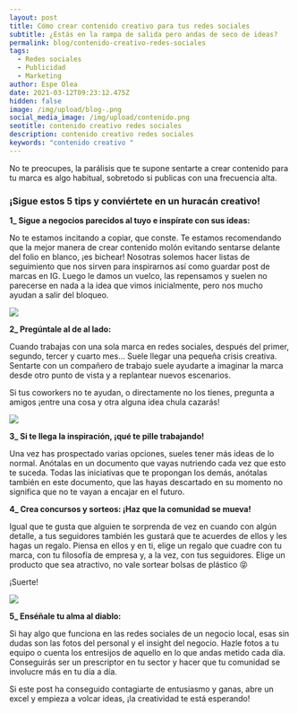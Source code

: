 ```yaml
---
layout: post
title: Cómo crear contenido creativo para tus redes sociales
subtitle: ¿Estás en la rampa de salida pero andas de seco de ideas?
permalink: blog/contenido-creativo-redes-sociales
tags:
  - Redes sociales
  - Publicidad
  - Marketing
author: Espe Olea
date: 2021-03-12T09:23:12.475Z
hidden: false
image: /img/upload/blog-.png
social_media_image: /img/upload/contenido.png
seotitle: contenido creativo redes sociales
description: contenido creativo redes sociales
keywords: "contenido creativo "
---
```

No te preocupes, la parálisis que te supone sentarte a crear contenido para tu marca es algo habitual, sobretodo si publicas con una frecuencia alta.

### **¡Sigue estos 5 tips y conviértete en un huracán creativo!** 

**1_ Sigue a negocios parecidos al tuyo e inspírate con sus ideas:**

No te estamos incitando a copiar, que conste. Te estamos recomendando que la mejor manera de crear contenido molón evitando sentarse delante del folio en blanco, ¡es bichear! Nosotras solemos hacer listas de seguimiento que nos sirven para inspirarnos así como guardar post de marcas en IG. Luego le damos un vuelco, las repensamos y suelen no parecerse en nada a la idea que vimos inicialmente, pero nos mucho ayudan a salir del bloqueo. 



[![](https://media2.giphy.com/media/3ohc0Rnm6JE0cg0RvG/giphy.gif)](https://media2.giphy.com/media/3ohc0Rnm6JE0cg0RvG/giphy.gif)

**2_ Pregúntale al de al lado:**

Cuando trabajas con una sola marca en redes sociales, después del primer, segundo, tercer y cuarto mes… Suele llegar una pequeña crisis creativa. Sentarte con un compañero de trabajo suele ayudarte a imaginar la marca desde otro punto de vista y a replantear nuevos escenarios.

Si tus coworkers no te ayudan, o directamente no los tienes, pregunta a amigos ¡entre una cosa y otra alguna idea chula cazarás!



[![](https://media1.giphy.com/media/l2RnrZ5URYCfZ37eE/giphy.gif)](https://media1.giphy.com/media/l2RnrZ5URYCfZ37eE/giphy.gif)

**3_ Si te llega la inspiración, ¡qué te pille trabajando!** 

Una vez has prospectado varias opciones, sueles tener más ideas de lo normal. Anótalas en un documento que vayas nutriendo cada vez que esto te suceda. Todas las iniciativas que te propongan los demás, anótalas también en este documento, que las hayas descartado en su momento no significa que no te vayan a encajar en el futuro.

**4_ Crea concursos y sorteos: ¡Haz que la comunidad se mueva!** 

Igual que te gusta que alguien te sorprenda de vez en cuando con algún detalle, a tus seguidores también les gustará que te acuerdes de ellos y les hagas un regalo. Piensa en ellos y en ti, elige un regalo que cuadre con tu marca, con tu filosofía de empresa y, a la vez, con tus seguidores. Elige un producto que sea atractivo, no vale sortear bolsas de plástico 😝

¡Suerte!

[![](https://media4.giphy.com/media/jltuIcAMViLHYaz9bN/giphy.gif)](https://media4.giphy.com/media/jltuIcAMViLHYaz9bN/giphy.gif)

**5_ Enséñale tu alma al diablo:**

Si hay algo que funciona en las redes sociales de un negocio local, esas sin dudas son las fotos del personal y el insight del negocio. Hazle fotos a tu equipo o cuenta los entresijos de aquello en lo que andas metido cada día. Conseguirás ser un prescriptor en tu sector y hacer que tu comunidad se involucre más en tu día a día. 

Si este post ha conseguido contagiarte de entusiasmo y ganas, abre un excel y empieza a volcar ideas, ¡la creatividad te está esperando!